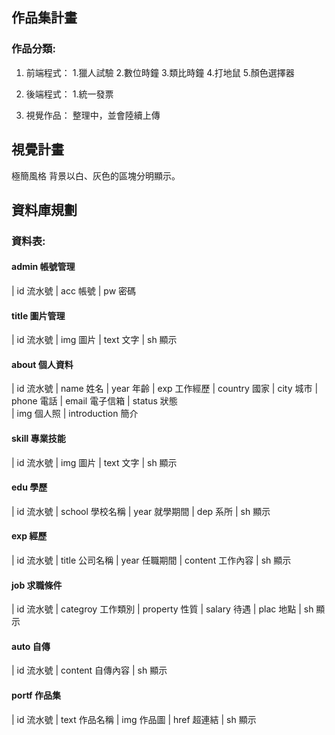 ## 作品集計畫

### 作品分類:

1. 前端程式：
   1.獵人試驗 2.數位時鐘 3.類比時鐘 4.打地鼠 5.顏色選擇器

2. 後端程式：
   1.統一發票 

3. 視覺作品：
   整理中，並會陸續上傳


## 視覺計畫

極簡風格 
背景以白、灰色的區塊分明顯示。


## 資料庫規劃

### 資料表:

####    admin     帳號管理

  | id            流水號 
  | acc           帳號
  | pw            密碼
  
####    title     圖片管理

  | id            流水號 
  | img           圖片
  | text          文字
  | sh            顯示

####    about     個人資料

 | id             流水號
 | name           姓名
 | year           年齡
 | exp            工作經歷
 | country        國家
 | city           城市
 | phone          電話
 | email          電子信箱
 | status         狀態  
 | img            個人照
 | introduction   簡介   

####    skill     專業技能

 | id             流水號
 | img            圖片
 | text           文字
 | sh             顯示

####    edu       學歷

 | id             流水號
 | school         學校名稱
 | year           就學期間
 | dep            系所
 | sh             顯示

####    exp       經歷

 | id             流水號
 | title          公司名稱
 | year           任職期間
 | content        工作內容
 | sh             顯示

####    job       求職條件

 | id             流水號
 | categroy       工作類別
 | property       性質
 | salary         待遇
 | plac           地點
 | sh             顯示

####    auto      自傳

 | id             流水號
 | content        自傳內容
 | sh             顯示
####    portf     作品集

 | id             流水號
 | text           作品名稱
 | img            作品圖
 | href           超連結
 | sh             顯示
